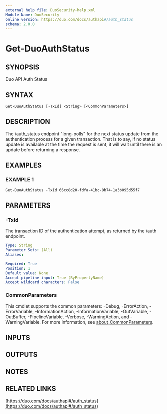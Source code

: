 ```yaml
---
external help file: DuoSecurity-help.xml
Module Name: DuoSecurity
online version: https://duo.com/docs/authapi#/auth_status
schema: 2.0.0
---
```


# Get-DuoAuthStatus

## SYNOPSIS
Duo API Auth Status

## SYNTAX

```
Get-DuoAuthStatus [-TxId] <String> [<CommonParameters>]
```

## DESCRIPTION
The /auth_status endpoint "long-polls" for the next status update from the authentication process for a given transaction.
That is to say, if no status update is available at the time the request is sent, it will wait until there is an update before returning a response.

## EXAMPLES

### EXAMPLE 1
```
Get-DuoAuthStatus -TxId 66cc8d20-fdfa-41bc-8b74-1a3b095d55f7
```

## PARAMETERS

### -TxId
The transaction ID of the authentication attempt, as returned by the /auth endpoint.

```yaml
Type: String
Parameter Sets: (All)
Aliases:

Required: True
Position: 1
Default value: None
Accept pipeline input: True (ByPropertyName)
Accept wildcard characters: False
```

### CommonParameters
This cmdlet supports the common parameters: -Debug, -ErrorAction, -ErrorVariable, -InformationAction, -InformationVariable, -OutVariable, -OutBuffer, -PipelineVariable, -Verbose, -WarningAction, and -WarningVariable. For more information, see [about_CommonParameters](http://go.microsoft.com/fwlink/?LinkID=113216).

## INPUTS

## OUTPUTS

## NOTES

## RELATED LINKS

[https://duo.com/docs/authapi#/auth_status](https://duo.com/docs/authapi#/auth_status)

